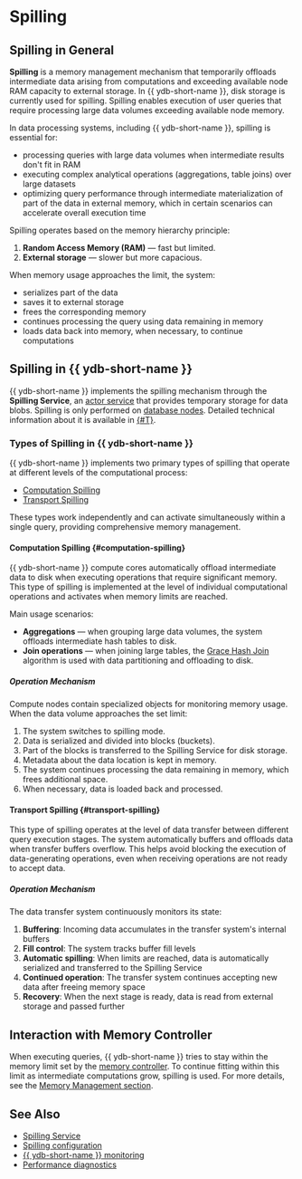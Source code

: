 # Spilling

## Spilling in General

**Spilling** is a memory management mechanism that temporarily offloads intermediate data arising from computations and exceeding available node RAM capacity to external storage. In {{ ydb-short-name }}, disk storage is currently used for spilling. Spilling enables execution of user queries that require processing large data volumes exceeding available node memory.

In data processing systems, including {{ ydb-short-name }}, spilling is essential for:

- processing queries with large data volumes when intermediate results don't fit in RAM
- executing complex analytical operations (aggregations, table joins) over large datasets
- optimizing query performance through intermediate materialization of part of the data in external memory, which in certain scenarios can accelerate overall execution time


Spilling operates based on the memory hierarchy principle:

1. **Random Access Memory (RAM)** — fast but limited.
2. **External storage** — slower but more capacious.

When memory usage approaches the limit, the system:

- serializes part of the data
- saves it to external storage
- frees the corresponding memory
- continues processing the query using data remaining in memory
- loads data back into memory, when necessary, to continue computations


## Spilling in {{ ydb-short-name }}

{{ ydb-short-name }} implements the spilling mechanism through the **Spilling Service**, an [actor service](glossary.md#actor-service) that provides temporary storage for data blobs. Spilling is only performed on [database nodes](glossary.md#database-node). Detailed technical information about it is available in [{#T}](../contributor/spilling-service.md).

### Types of Spilling in {{ ydb-short-name }}

{{ ydb-short-name }} implements two primary types of spilling that operate at different levels of the computational process:

* [Computation Spilling](#computation-spilling)
* [Transport Spilling](#transport-spilling)

These types work independently and can activate simultaneously within a single query, providing comprehensive memory management.

#### Computation Spilling {#computation-spilling}

{{ ydb-short-name }} compute cores automatically offload intermediate data to disk when executing operations that require significant memory. This type of spilling is implemented at the level of individual computational operations and activates when memory limits are reached.

Main usage scenarios:

* **Aggregations** — when grouping large data volumes, the system offloads intermediate hash tables to disk.
* **Join operations** — when joining large tables, the [Grace Hash Join](https://en.wikipedia.org/wiki/Hash_join#Grace_hash_join) algorithm is used with data partitioning and offloading to disk.

##### Operation Mechanism

Compute nodes contain specialized objects for monitoring memory usage. When the data volume approaches the set limit:

1. The system switches to spilling mode.
2. Data is serialized and divided into blocks (buckets).
3. Part of the blocks is transferred to the Spilling Service for disk storage.
4. Metadata about the data location is kept in memory.
5. The system continues processing the data remaining in memory, which frees additional space.
6. When necessary, data is loaded back and processed.


#### Transport Spilling {#transport-spilling}

This type of spilling operates at the level of data transfer between different query execution stages. The system automatically buffers and offloads data when transfer buffers overflow. This helps avoid blocking the execution of data-generating operations, even when receiving operations are not ready to accept data.

##### Operation Mechanism

The data transfer system continuously monitors its state:

1. **Buffering**: Incoming data accumulates in the transfer system's internal buffers  
2. **Fill control**: The system tracks buffer fill levels  
3. **Automatic spilling**: When limits are reached, data is automatically serialized and transferred to the Spilling Service  
4. **Continued operation**: The transfer system continues accepting new data after freeing memory space  
5. **Recovery**: When the next stage is ready, data is read from external storage and passed further  

## Interaction with Memory Controller

When executing queries, {{ ydb-short-name }} tries to stay within the memory limit set by the [memory controller](../reference/configuration/index.md#memory-controller). To continue fitting within this limit as intermediate computations grow, spilling is used. For more details, see the [Memory Management section](../reference/configuration/table_service_config.md#memory-management).

## See Also

- [Spilling Service](../contributor/spilling-service.md)
- [Spilling configuration](../reference/configuration/table_service_config.md)
- [{{ ydb-short-name }} monitoring](../devops/observability/monitoring.md)
- [Performance diagnostics](../troubleshooting/performance/index.md)
